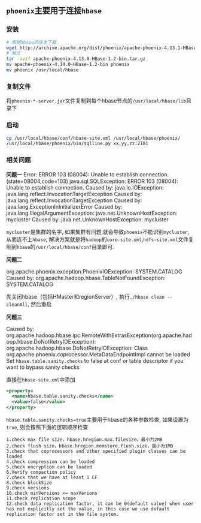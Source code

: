 ## `phoenix`主要用于连接`hbase`

### 安装
```sh
# 根据hbase的版本下载
wget http://archive.apache.org/dist/phoenix/apache-phoenix-4.13.1-HBase-1.2/bin/apache-phoenix-4.13.1-HBase-1.2-bin.tar.gz
# 解压
tar -xvzf apache-phoenix-4.13.0-HBase-1.2-bin.tar.gz
mv apache-phoenix-4.14.0-HBase-1.2-bin phoenix
mv phoenix /usr/local/hbase
```

### 复制文件
将`phoenix-*-server.jar`文件复制到每个hbase节点的`/usr/local/hbase/lib`目录下

### 启动
```sh
cp /usr/local/hbase/conf/hbase-site.xml /usr/local/hbase/phoenix/
/usr/local/hbase/phoenix/bin/sqlline.py xx,yy,zz:2181
```

### 相关问题

**问题一**
Error: ERROR 103 (08004): Unable to establish connection. (state=08004,code=103)
java.sql.SQLException: ERROR 103 (08004): Unable to establish connection.
Caused by: java.io.IOException: java.lang.reflect.InvocationTargetException
Caused by: java.lang.reflect.InvocationTargetException
Caused by: java.lang.ExceptionInInitializerError
Caused by: java.lang.IllegalArgumentException: java.net.UnknownHostException: mycluster
Caused by: java.net.UnknownHostException: mycluster

`mycluster`是集群的名字, 如果集群有问题,就会导致`phoenix`不能识别`mycluster`, 从而连不上`hbase`;
解决方案就是将`hadoop`的`core-site.xml`,`hdfs-site.xml`文件复制到`hbase`的`/usr/local/hbase/conf`目录即可.

**问题二**

org.apache.phoenix.exception.PhoenixIOException: SYSTEM.CATALOG
Caused by: org.apache.hadoop.hbase.TableNotFoundException: SYSTEM.CATALOG

先关闭hbase（包括HMaster和regionServer）, 执行`./hbase clean --cleanAll`, 然后重启

**问题三**

Caused by: org.apache.hadoop.hbase.ipc.RemoteWithExtrasException(org.apache.hadoop.hbase.DoNotRetryIOException): org.apache.hadoop.hbase.DoNotRetryIOException: Class org.apache.phoenix.coprocessor.MetaDataEndpointImpl cannot be loaded Set `hbase.table.sanity.checks` to false at conf or table descriptor if you want to bypass sanity checks

直接在`hbase-site.xml`中添加
```xml
<property>
  <name>hbase.table.sanity.checks</name>
  <value>false</value>
</property>
```
`hbase.table.sanity.checks=true`主要用于hbase的各种参数检查, 如果设置为`true`, 则会按照下面的逻辑顺序检查
```
1.check max file size，hbase.hregion.max.filesize，最小为2MB
2.check flush size，hbase.hregion.memstore.flush.size，最小为1MB
3.check that coprocessors and other specified plugin classes can be loaded
4.check compression can be loaded
5.check encryption can be loaded
6.Verify compaction policy
7.check that we have at least 1 CF
8.check blockSize
9.check versions
10.check minVersions <= maxVerions
11.check replication scope
12.check data replication factor, it can be 0(default value) when user has not explicitly set the value, in this case we use default replication factor set in the file system.
```

